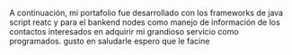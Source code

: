 A continuación, mi portafolio fue desarrollado con los frameworks de java script reatc y para el bankend nodes como manejo de información de los contactos interesados en adquirir mi grandioso servicio como programados.
gusto en saludarle espero que le facine
